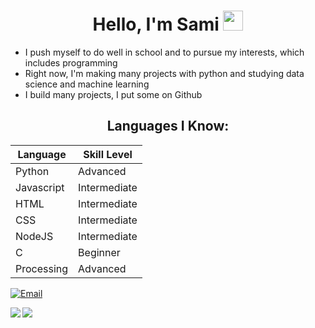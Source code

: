 <h1 align="center">
Hello, I'm Sami
<img src="https://raw.githubusercontent.com/blackcater/blackcater/main/images/Hi.gif" height="32" />
</h1>

- I push myself to do well in school and to pursue my interests, which includes programming
- Right now, I'm making many projects with python and studying data science and machine learning
- I build many projects, I put some on Github

<h2 align="center">
Languages I Know:
</h2>

Language | Skill Level
------------ | -------------
Python | Advanced
Javascript | Intermediate
HTML | Intermediate
CSS | Intermediate
NodeJS | Intermediate
C | Beginner
Processing | Advanced

[![Email](https://img.shields.io/badge/Email-252422.svg?style=for-the-badge&logo=gmail)](mailto:samisaibusinessinquiries@gmail.com)

<img align="left" src="https://github-readme-stats.vercel.app/api?username=Sami-ul&count_private=true&include_all_commits=true&show_icons=true&hide_border=true&bg_color=0d1117&text_color=c9d1d9&title_color=50a6ff&icon_color=3572a5"/>

<img align="left" src="https://github-readme-stats.vercel.app/api/top-langs/?username=Sami-ul&layout=compact&card_width=250&hide_border=true&bg_color=0d1117&text_color=c9d1d9&title_color=50a6ff&icon_color=3572a5"/>
